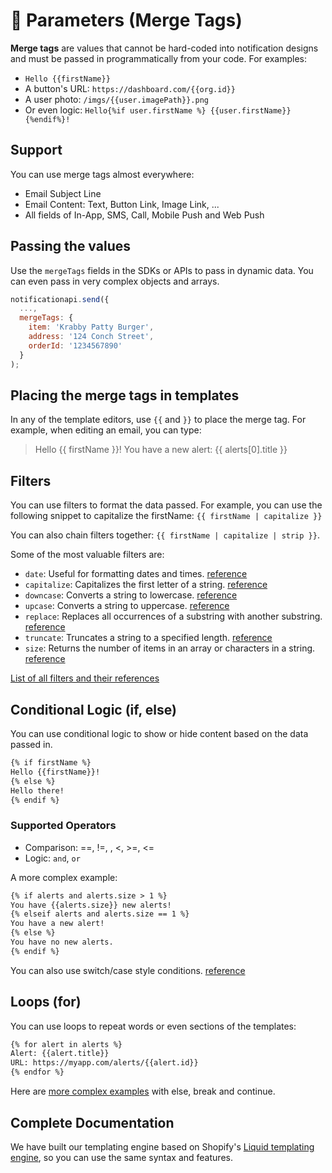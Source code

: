 # 🔄 Parameters (Merge Tags)

**Merge tags** are values that cannot be hard-coded into notification designs and must be passed in programmatically from your code. For examples:

- `Hello {{firstName}}`
- A button's URL: `https://dashboard.com/{{org.id}}`
- A user photo: `/imgs/{{user.imagePath}}.png`
- Or even logic: `Hello{%if user.firstName %} {{user.firstName}}{%endif%}!`

## Support

You can use merge tags almost everywhere:

- Email Subject Line
- Email Content: Text, Button Link, Image Link, ...
- All fields of In-App, SMS, Call, Mobile Push and Web Push

## Passing the values

Use the `mergeTags` fields in the SDKs or APIs to pass in dynamic data. You can even pass in very complex objects and arrays.

```js
notificationapi.send({
  ...,
  mergeTags: {
    item: 'Krabby Patty Burger',
    address: '124 Conch Street',
    orderId: '1234567890'
  }
);
```

## Placing the merge tags in templates

In any of the template editors, use `{{` and `}}` to place the merge tag. For example, when editing an email, you can type:

> Hello {{ firstName }}! You have a new alert: {{ alerts[0].title }}

## Filters

You can use filters to format the data passed. For example, you can use the following snippet to capitalize the firstName: `{{ firstName | capitalize }}`

You can also chain filters together: `{{ firstName | capitalize | strip }}`.

Some of the most valuable filters are:

- `date`: Useful for formatting dates and times. [reference](https://liquidjs.com/filters/date.html)
- `capitalize`: Capitalizes the first letter of a string. [reference](https://liquidjs.com/filters/capitalize.html)
- `downcase`: Converts a string to lowercase. [reference](https://liquidjs.com/filters/downcase.html)
- `upcase`: Converts a string to uppercase. [reference](https://liquidjs.com/filters/upcase.html)
- `replace`: Replaces all occurrences of a substring with another substring. [reference](https://liquidjs.com/filters/replace.html)
- `truncate`: Truncates a string to a specified length. [reference](https://liquidjs.com/filters/truncate.html)
- `size`: Returns the number of items in an array or characters in a string. [reference](https://liquidjs.com/filters/size.html)

[List of all filters and their references](https://liquidjs.com/filters/overview.html)

## Conditional Logic (if, else)

You can use conditional logic to show or hide content based on the data passed in.

```md title="Template Editor"
{% if firstName %}
Hello {{firstName}}!
{% else %}
Hello there!
{% endif %}
```

### Supported Operators

- Comparison: ==, !=, , <, >=, <=
- Logic: `and`, `or`

A more complex example:

```md title="Template Editor"
{% if alerts and alerts.size > 1 %}
You have {{alerts.size}} new alerts!
{% elseif alerts and alerts.size == 1 %}
You have a new alert!
{% else %}
You have no new alerts.
{% endif %}
```

You can also use switch/case style conditions. [reference](https://liquidjs.com/tags/case.html)

## Loops (for)

You can use loops to repeat words or even sections of the templates:

```md title="Template Editor"
{% for alert in alerts %}
Alert: {{alert.title}}
URL: https://myapp.com/alerts/{{alert.id}}
{% endfor %}
```

Here are [more complex examples](https://liquidjs.com/tags/for.html) with else, break and continue.

## Complete Documentation

We have built our templating engine based on Shopify's [Liquid templating engine](https://shopify.github.io/liquid/), so you can use the same syntax and features.
